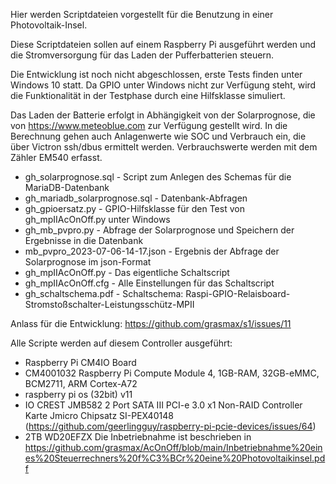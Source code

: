 Hier werden Scriptdateien vorgestellt für die Benutzung in einer Photovoltaik-Insel.

Diese Scriptdateien sollen auf einem Raspberry Pi ausgeführt werden und die Stromversorgung für das Laden der Pufferbatterien steuern.

Die Entwicklung ist noch nicht abgeschlossen, erste Tests finden unter Windows 10 statt. Da GPIO unter Windows nicht zur Verfügung steht, wird die Funktionalität in der Testphase durch eine Hilfsklasse simuliert.

Das Laden der Batterie erfolgt in Abhängigkeit von der Solarprognose, die von https://www.meteoblue.com zur Verfügung gestellt wird.
In die Berechnung gehen auch Anlagenwerte wie SOC und Verbrauch ein, die über Victron ssh/dbus ermittelt werden.
Verbrauchswerte werden mit dem Zähler EM540 erfasst.

* gh_solarprognose.sql - Script zum Anlegen des Schemas für die MariaDB-Datenbank
* gh_mariadb_solarprognose.sql - Datenbank-Abfragen
* gh_gpioersatz.py - GPIO-Hilfsklasse für den Test von gh_mpIIAcOnOff.py unter Windows
* gh_mb_pvpro.py - Abfrage der Solarprognose und Speichern der Ergebnisse in die Datenbank
* mb_pvpro_2023-07-06-14-17.json - Ergebnis der Abfrage der Solarprognose im json-Format
* gh_mpIIAcOnOff.py - Das eigentliche Schaltscript
* gh_mpIIAcOnOff.cfg - Alle Einstellungen für das Schaltscript
* gh_schaltschema.pdf - Schaltschema: Raspi-GPIO-Relaisboard-Stromstoßschalter-Leistungsschütz-MPII

Anlass für die Entwicklung: https://github.com/grasmax/s1/issues/11

Alle Scripte werden auf diesem Controller ausgeführt:
* Raspberry Pi CM4IO Board
* CM4001032 Raspberry Pi Compute Module 4, 1GB-RAM, 32GB-eMMC, BCM2711, ARM Cortex-A72
* raspberry pi os (32bit) v11
* IO CREST JMB582 2 Port SATA III PCI-e 3.0 x1 Non-RAID Controller Karte Jmicro Chipsatz SI-PEX40148 (https://github.com/geerlingguy/raspberry-pi-pcie-devices/issues/64)
* 2TB WD20EFZX
Die Inbetriebnahme ist beschrieben in https://github.com/grasmax/AcOnOff/blob/main/Inbetriebnahme%20eines%20Steuerrechners%20f%C3%BCr%20eine%20Photovoltaikinsel.pdf

